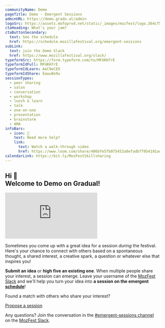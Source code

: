 ```yaml
---
communityName: Demo
pageTitle: Demo · Emergent Sessions
adminURL: https://demo.gradu.al/admin
logoSrc: https://assets.mofoprod.net/static/_images/mozfest/logo.364cf5df72b2.svg
ctaHeading: What's your jam?
ctaButtonSecondary:
  text: See the schedule
  href: https://schedule.mozillafestival.org/emergent-sessions
subLink:
  text: join the Demo Slack
  href: https://www.mozillafestival.org/slack/
typeformSrc: https://form.typeform.com/to/MFUKH7rE
typeformIdFull: MFUKH7rE
typeformIdLearn: AeC9eCEO
typeformIdShare: Eowu0e9u
sessionTypes:
  - peer sharing
  - salon
  - conversation
  - workshop
  - lunch & learn
  - talk
  - one-on-one
  - presentation
  - brainstorm
  - AMA
infoBars:
  - icon: 🤔
    text: Need more help?
    link:
      text: Watch a walk-through video
      href: https://www.loom.com/share/406bfe57b075452a8efadbff954191ad
calendarLink: https://bit.ly/MozFestSkillsharing
---
```


## Hi 👋 <br /> Welcome to Demo on Gradual!

<div class="aspect-w-16 aspect-h-9 my-8">
  <iframe src="https://www.youtube-nocookie.com/embed/Ps4V3qLv6S4" title="YouTube video player" frameborder="0" allow="accelerometer; autoplay; clipboard-write; encrypted-media; gyroscope; picture-in-picture" allowfullscreen></iframe>
</div>

Sometimes you come up with a great idea for a session _during_ the festival. Here's your chance to connect with others based on a spontaneous thought, a shared interest, a creative spark, a question or whatever else that inspires you!

<process-card-list class="full-width"></process-card-list>

**Submit an idea** or **high five an existing one**. When multiple people share your interest, a session can emerge. Leave your username of the [MozFest Slack](https://www.mozillafestival.org/en/slack/) and we'll help you turn your idea into **a session on the emergent [schedule](https://schedule.mozillafestival.org/emergent-sessions)**!

<session-format-list :session-types="sessionTypes"></session-format-list>

Found a match with others who share your interest?

<div class="inline-flex rounded-md shadow cursor-pointer">
  <a href="https://mozfest.gradu.al/propose" target="_blank" class="inline-flex items-center justify-center px-5 py-3 border border-transparent text-base md:text-lg font-medium rounded-md text-secondary bg-white hover:bg-secondary-washed no-underline">Propose a session</a>
</div>

Any questions? Join the conversation in the [#emergent-sessions channel](https://app.slack.com/client/T170JCUN6/C01PXSJ9AH0) on the [MozFest Slack](https://www.mozillafestival.org/en/slack/).
